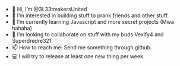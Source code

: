 - 👋 Hi, I’m @3L33tmakersUnited
- 👀 I’m interested in building stuff to prank friends and other stuff.
- 🌱 I’m currently learning Javascript and more secret projects (Mwa hahaha)
- 💞️ I’m looking to collaborate on stuff with my buds Vexify4 and Superdredre321
- 📫 How to reach me: Send me something through github.
- 💻 I will try to release at least one new thing per week. 

<!---
3L33tmakersUnited/3L33tmakersUnited is a ✨ special ✨ repository because its `README.md` (this file) appears on your GitHub profile.
You can click the Preview link to take a look at your changes.
--->

